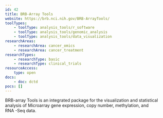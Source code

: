 ```yaml
---
id: 42
title: BRB-Array Tools
website: https://brb.nci.nih.gov/BRB-ArrayTools/
toolTypes:
    - toolType: analysis_tools/r_software
    - toolType: analysis_tools/genomic_analysis
    - toolType: analysis_tools/data_visualization
researchAreas:
    - researchArea: cancer_omics
    - researchArea: cancer_treatment
researchTypes:
    - researchType: basic
    - researchType: clinical_trials
resourceAccess:
    type: open
docs:
    - doc: dctd
pocs: []        
---
```

BRB-array Tools is an integrated package for the visualization and statistical analysis of Microarray gene expression, copy number, methylation, and RNA -Seq data.

